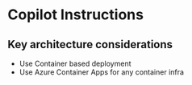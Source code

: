 # Copilot Instructions

## Key architecture considerations
- Use Container based deployment
- Use Azure Container Apps for any container infra

